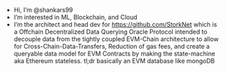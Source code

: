 - Hi, I’m @shankars99
- I’m interested in ML, Blockchain, and Cloud
- I’m the architect and head dev for https://github.com/StorkNet which is a Offchain Decentralized Data Querying Oracle Protocol intended to decouple data from the tightly coupled EVM-Chain architecture to allow for Cross-Chain-Data-Transfers, Reduction of gas fees, and create a queryable data model for EVM Contracts by making the state-machine aka Ethereum stateless. tl;dr basically an EVM database like mongoDB

<!---
shankars99/shankars99 is a ✨ special ✨ repository because its `README.md` (this file) appears on your GitHub profile.
You can click the Preview link to take a look at your changes.
--->
